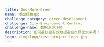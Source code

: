 ```yaml
---
title: One-More-Green
name: 添加绿色app
challenge_category: green-development
challenge: City-Environment-Control
challenge-name: 数据治理环境
description: 如何最快捷有效地提高城市绿化水平呢？
logo: /img/logo/test-project-logo.jpg
---
```


